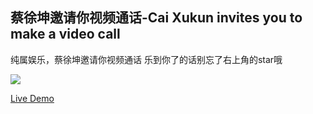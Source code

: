 ## 蔡徐坤邀请你视频通话-Cai Xukun invites you to make a video call
纯属娱乐，蔡徐坤邀请你视频通话
乐到你了的话别忘了右上角的star哦  

<img src="https://mason369.github.io/Cai-Xukun-invites-you-to-make-a-video-call/img/wKgBOV4VsWyAB9cMAAtAhfXnV4g3012.gif">

[Live Demo](https://mason369.github.io/Cai-Xukun-invites-you-to-make-a-video-call/index.html)